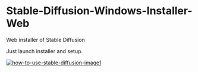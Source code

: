 # Stable-Diffusion-Windows-Installer-Web
Web installer of Stable Diffusion

Just launch installer and setup.

<a href="https://ibb.co/Kz2NJsD"><img src="https://i.ibb.co/HptNjPC/how-to-use-stable-diffusion-image1.png" alt="how-to-use-stable-diffusion-image1" border="0"></a>
